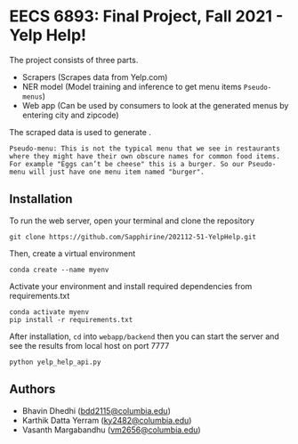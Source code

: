 # EECS 6893: Final Project, Fall 2021 - Yelp Help!

The project consists of three parts.
- Scrapers (Scrapes data from Yelp.com) 
- NER model (Model training and inference to get menu items `Pseudo-menus`)
- Web app (Can be used by consumers to look at the generated menus by entering city and zipcode)

The scraped data is used to generate .

    Pseudo-menu: This is not the typical menu that we see in restaurants where they might have their own obscure names for common food items. For example "Eggs can’t be cheese" this is a burger. So our Pseudo-menu will just have one menu item named "burger".


## Installation
To run the web server, open your terminal and clone the repository

```shell
git clone https://github.com/Sapphirine/202112-51-YelpHelp.git
```

Then, create a virtual environment

```shell
conda create --name myenv
```

Activate your environment and install required dependencies from requirements.txt

```shell
conda activate myenv
pip install -r requirements.txt
```

After installation, `cd` into `webapp/backend` then you can start the server and see the results from local host on port 7777

```shell
python yelp_help_api.py
```

## Authors
* Bhavin Dhedhi (bdd2115@columbia.edu)
* Karthik Datta Yerram (ky2482@columbia.edu)
* Vasanth Margabandhu (vm2656@columbia.edu)
